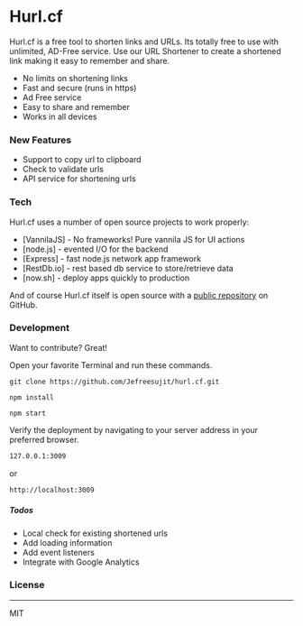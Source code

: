 # Hurl.cf

Hurl.cf is a free tool to shorten links and URLs. Its totally free to use with unlimited, AD-Free service. Use our URL Shortener to create a shortened link making it easy to remember and share.

  - No limits on shortening links
  - Fast and secure (runs in https)
  - Ad Free service
  - Easy to share and remember
  - Works in all devices

### New Features

  - Support to copy url to clipboard
  - Check to validate urls
  - API service for shortening urls

### Tech

Hurl.cf uses a number of open source projects to work properly:

* [VannilaJS] - No frameworks! Pure vannila JS for UI actions
* [node.js] - evented I/O for the backend
* [Express] - fast node.js network app framework
* [RestDb.io] - rest based db service to store/retrieve data
* [now.sh] - deploy apps quickly to production

And of course Hurl.cf itself is open source with a [public repository](https://github.com/Jefreesujit/hurl.cf)
 on GitHub.

### Development

Want to contribute? Great!

Open your favorite Terminal and run these commands.

```
git clone https://github.com/Jefreesujit/hurl.cf.git
```
```
npm install
```
```
npm start
```

Verify the deployment by navigating to your server address in your preferred browser.

```sh
127.0.0.1:3009
```
or
```sh
http://localhost:3009
```

##### Todos

 - Local check for existing shortened urls
 - Add loading information
 - Add event listeners
 - Integrate with Google Analytics

### License
----
MIT

